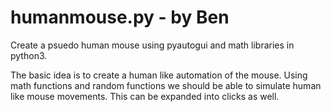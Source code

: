 # humanmouse.py - by Ben
Create a psuedo human mouse using pyautogui and math libraries in python3.

The basic idea is to create a human like automation of the mouse. Using math functions
and random functions we should be able to simulate human like mouse movements. This can
be expanded into clicks as well.
